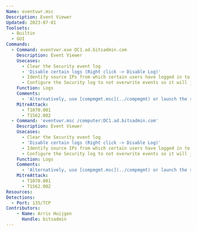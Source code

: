 ```yaml
---
Name: eventvwr.msc
Description: Event Viewer
Updated: 2023-07-01
Toolsets:
  - Builtin
  - GUI
Commands:
  - Command: eventvwr.exe DC1.ad.bitsadmin.com
    Description: Event Viewer
    Usecases:
      - Clear the Security event log
      - 'Disable certain logs (Right click -> Disable Log)'
      - Identify source IPs from which certain users have logged in to chase after their workstations
      - Configure the Security log to not overwrite events so it will just stop logging
    Function: Logs
    Comments:
      - 'Alternatively, use [compmgmt.msc](../compmgmt) or launch the snap-in, right click the root node -> Connect to Another Computer'
    MitreAttack:
      - T1070.001
      - T1562.002
  - Command: 'eventvwr.msc /computer:DC1.ad.bitsadmin.com'
    Description: Event Viewer
    Usecases:
      - Clear the Security event log
      - 'Disable certain logs (Right click -> Disable Log)'
      - Identify source IPs from which certain users have logged in to chase after their workstations
      - Configure the Security log to not overwrite events so it will just stop logging
    Function: Logs
    Comments:
      - 'Alternatively, use [compmgmt.msc](../compmgmt) or launch the snap-in, right click the root node -> Connect to Another Computer'
    MitreAttack:
      - T1070.001
      - T1562.002
Resources:
Detections:
  - Port: 135/TCP
Contributors:
    - Name: Arris Huijgen
      Handle: bitsadmin
---
```

